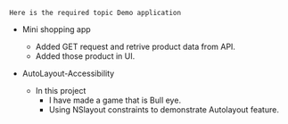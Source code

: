 `Here is the required topic Demo application`

- Mini shopping app  
  - Added GET request and retrive product data from API.
  - Added those product in UI.

- AutoLayout-Accessibility
    - In this project 
        - I have made a game that is Bull eye.
        - Using NSlayout constraints to demonstrate Autolayout feature.  

